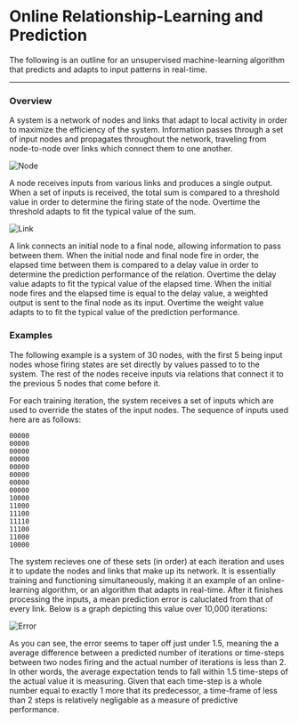# Online Relationship-Learning and Prediction

The following is an outline for an unsupervised machine-learning algorithm that predicts and adapts to input patterns in real-time.
***
### Overview

A system is a network of nodes and links that adapt to local activity in order to maximize the efficiency of the system. Information passes through a set of input nodes and propagates throughout the network, traveling from node-to-node over links which connect them to one another.

![Node](https://github.com/CarsonScott/Online-Relationship-Learning/blob/master/img/Node.png)

A node receives inputs from various links and produces a single output. When a set of inputs is received, the total sum is compared to a threshold value in order to determine the firing state of the node. Overtime the threshold adapts to fit the typical value of the sum.

![Link](https://github.com/CarsonScott/Online-Relationship-Learning/blob/master/img/Link.png)

A link connects an initial node to a final node, allowing information to pass between them. When the initial node and final node fire in order, the elapsed time between them is compared to a delay value in order to determine the prediction performance of the relation. Overtime the delay value adapts to fit the typical value of the elapsed time. When the initial node fires and the elapsed time is equal to the delay value, a weighted output is sent to the final node as its input. Overtime the weight value adapts to to fit the typical value of the prediction performance.

### Examples
The following example is a system of 30 nodes, with the first 5 being input nodes whose firing states are set directly by values passed to to the system. The rest of the nodes receive inputs via relations that connect it to the previous 5 nodes that come before it.

For each training iteration, the system receives a set of inputs which are used to override the states of the input nodes. The sequence of inputs used here are as follows:

	00000
	00000
	00000
	00000
	00000
	00000
	00000
	00000
	10000
	11000
	11100
	11110
	11100
	11000
	10000
  
The system recieves one of these sets (in order) at each iteration and uses it to update the nodes and links that make up its network. It is essentially training and functioning simultaneously, making it an example of an online-learning algorithm, or an algorithm that adapts in real-time. After it finishes processing the inputs, a mean prediction error is caluclated from that of every link. Below is a graph depicting this value over 10,000 iterations:
  
![Error](https://github.com/CarsonScott/Online-Relationship-Learning/blob/master/img/Error%20rate.PNG)

As you can see, the error seems to taper off just under 1.5, meaning the a average difference between a predicted number of iterations or time-steps between two nodes firing and the actual number of iterations is less than 2. In other words, the average expectation tends to fall within 1.5 time-steps of the actual value it is measuring. Given that each time-step is a whole number equal to exactly 1 more  that its predecessor, a time-frame of less than 2 steps is relatively negligable as a measure of predictive performance.
